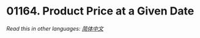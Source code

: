 # 01164. Product Price at a Given Date

  _Read this in other languages:_
    [_简体中文_](README.zh-CN.md)


